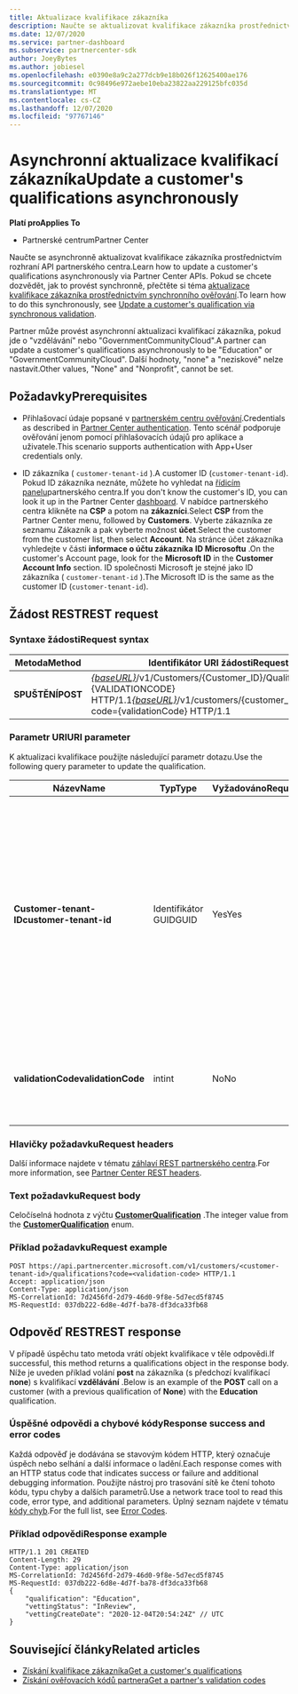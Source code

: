 ```yaml
---
title: Aktualizace kvalifikace zákazníka
description: Naučte se aktualizovat kvalifikace zákazníka prostřednictvím asynchronního screeningu nebo dozvíte ČSFD, včetně adresy přidružené k profilu.
ms.date: 12/07/2020
ms.service: partner-dashboard
ms.subservice: partnercenter-sdk
author: JoeyBytes
ms.author: jobiesel
ms.openlocfilehash: e0390e8a9c2a277dcb9e18b026f12625400ae176
ms.sourcegitcommit: 0c98496e972aebe10eba23822aa229125bfc035d
ms.translationtype: MT
ms.contentlocale: cs-CZ
ms.lasthandoff: 12/07/2020
ms.locfileid: "97767146"
---
```

# <a name="update-a-customers-qualifications-asynchronously"></a><span data-ttu-id="82928-103">Asynchronní aktualizace kvalifikací zákazníka</span><span class="sxs-lookup"><span data-stu-id="82928-103">Update a customer's qualifications asynchronously</span></span>

<span data-ttu-id="82928-104">**Platí pro**</span><span class="sxs-lookup"><span data-stu-id="82928-104">**Applies To**</span></span>

- <span data-ttu-id="82928-105">Partnerské centrum</span><span class="sxs-lookup"><span data-stu-id="82928-105">Partner Center</span></span>

<span data-ttu-id="82928-106">Naučte se asynchronně aktualizovat kvalifikace zákazníka prostřednictvím rozhraní API partnerského centra.</span><span class="sxs-lookup"><span data-stu-id="82928-106">Learn how to update a customer's qualifications asynchronously via Partner Center APIs.</span></span> <span data-ttu-id="82928-107">Pokud se chcete dozvědět, jak to provést synchronně, přečtěte si téma [aktualizace kvalifikace zákazníka prostřednictvím synchronního ověřování](update-customer-qualification-synchronous.md).</span><span class="sxs-lookup"><span data-stu-id="82928-107">To learn how to do this synchronously, see [Update a customer's qualification via synchronous validation](update-customer-qualification-synchronous.md).</span></span>

<span data-ttu-id="82928-108">Partner může provést asynchronní aktualizaci kvalifikací zákazníka, pokud jde o "vzdělávání" nebo "GovernmentCommunityCloud".</span><span class="sxs-lookup"><span data-stu-id="82928-108">A partner can update a customer's qualifications asynchronously to be "Education" or "GovernmentCommunityCloud".</span></span> <span data-ttu-id="82928-109">Další hodnoty, "none" a "neziskové" nelze nastavit.</span><span class="sxs-lookup"><span data-stu-id="82928-109">Other values, "None" and "Nonprofit", cannot be set.</span></span>

## <a name="prerequisites"></a><span data-ttu-id="82928-110">Požadavky</span><span class="sxs-lookup"><span data-stu-id="82928-110">Prerequisites</span></span>

- <span data-ttu-id="82928-111">Přihlašovací údaje popsané v [partnerském centru ověřování](partner-center-authentication.md).</span><span class="sxs-lookup"><span data-stu-id="82928-111">Credentials as described in [Partner Center authentication](partner-center-authentication.md).</span></span> <span data-ttu-id="82928-112">Tento scénář podporuje ověřování jenom pomocí přihlašovacích údajů pro aplikace a uživatele.</span><span class="sxs-lookup"><span data-stu-id="82928-112">This scenario supports authentication with App+User credentials only.</span></span>

- <span data-ttu-id="82928-113">ID zákazníka ( `customer-tenant-id` ).</span><span class="sxs-lookup"><span data-stu-id="82928-113">A customer ID (`customer-tenant-id`).</span></span> <span data-ttu-id="82928-114">Pokud ID zákazníka neznáte, můžete ho vyhledat na [řídicím panelu](https://partner.microsoft.com/dashboard)partnerského centra.</span><span class="sxs-lookup"><span data-stu-id="82928-114">If you don't know the customer's ID, you can look it up in the Partner Center [dashboard](https://partner.microsoft.com/dashboard).</span></span> <span data-ttu-id="82928-115">V nabídce partnerského centra klikněte na **CSP** a potom na **zákazníci**.</span><span class="sxs-lookup"><span data-stu-id="82928-115">Select **CSP** from the Partner Center menu, followed by **Customers**.</span></span> <span data-ttu-id="82928-116">Vyberte zákazníka ze seznamu Zákazník a pak vyberte možnost **účet**.</span><span class="sxs-lookup"><span data-stu-id="82928-116">Select the customer from the customer list, then select **Account**.</span></span> <span data-ttu-id="82928-117">Na stránce účet zákazníka vyhledejte v části **informace o účtu zákazníka** **ID Microsoftu** .</span><span class="sxs-lookup"><span data-stu-id="82928-117">On the customer's Account page, look for the **Microsoft ID** in the **Customer Account Info** section.</span></span> <span data-ttu-id="82928-118">ID společnosti Microsoft je stejné jako ID zákazníka ( `customer-tenant-id` ).</span><span class="sxs-lookup"><span data-stu-id="82928-118">The Microsoft ID is the same as the customer ID  (`customer-tenant-id`).</span></span>

## <a name="rest-request"></a><span data-ttu-id="82928-119">Žádost REST</span><span class="sxs-lookup"><span data-stu-id="82928-119">REST request</span></span>

### <a name="request-syntax"></a><span data-ttu-id="82928-120">Syntaxe žádosti</span><span class="sxs-lookup"><span data-stu-id="82928-120">Request syntax</span></span>

| <span data-ttu-id="82928-121">Metoda</span><span class="sxs-lookup"><span data-stu-id="82928-121">Method</span></span>  | <span data-ttu-id="82928-122">Identifikátor URI žádosti</span><span class="sxs-lookup"><span data-stu-id="82928-122">Request URI</span></span>                                                                                             |
|---------|---------------------------------------------------------------------------------------------------------|
| <span data-ttu-id="82928-123">**SPUŠTĚNÍ**</span><span class="sxs-lookup"><span data-stu-id="82928-123">**POST**</span></span> | <span data-ttu-id="82928-124">[*{baseURL}*](partner-center-rest-urls.md)/v1/Customers/{Customer_ID}/Qualifications? kód = {VALIDATIONCODE} HTTP/1.1</span><span class="sxs-lookup"><span data-stu-id="82928-124">[*{baseURL}*](partner-center-rest-urls.md)/v1/customers/{customer_id}/qualifications?code={validationCode} HTTP/1.1</span></span> |

### <a name="uri-parameter"></a><span data-ttu-id="82928-125">Parametr URI</span><span class="sxs-lookup"><span data-stu-id="82928-125">URI parameter</span></span>

<span data-ttu-id="82928-126">K aktualizaci kvalifikace použijte následující parametr dotazu.</span><span class="sxs-lookup"><span data-stu-id="82928-126">Use the following query parameter to update the qualification.</span></span>

| <span data-ttu-id="82928-127">Název</span><span class="sxs-lookup"><span data-stu-id="82928-127">Name</span></span>                   | <span data-ttu-id="82928-128">Typ</span><span class="sxs-lookup"><span data-stu-id="82928-128">Type</span></span> | <span data-ttu-id="82928-129">Vyžadováno</span><span class="sxs-lookup"><span data-stu-id="82928-129">Required</span></span> | <span data-ttu-id="82928-130">Popis</span><span class="sxs-lookup"><span data-stu-id="82928-130">Description</span></span>                                                                                                                                            |
|------------------------|------|----------|--------------------------------------------------------------------------------------------------------------------------------------------------------|
| <span data-ttu-id="82928-131">**Customer-tenant-ID**</span><span class="sxs-lookup"><span data-stu-id="82928-131">**customer-tenant-id**</span></span> | <span data-ttu-id="82928-132">Identifikátor GUID</span><span class="sxs-lookup"><span data-stu-id="82928-132">GUID</span></span> | <span data-ttu-id="82928-133">Yes</span><span class="sxs-lookup"><span data-stu-id="82928-133">Yes</span></span>      | <span data-ttu-id="82928-134">Hodnota je identifikátor **zákazníka** , který je ve formátu GUID, který umožňuje prodejci filtrovat výsledky pro daného zákazníka, kteří patří prodejci.</span><span class="sxs-lookup"><span data-stu-id="82928-134">The value is a GUID formatted **customer-tenant-id** that allows the reseller to filter the results for a given customer that belongs to the reseller.</span></span> |
| <span data-ttu-id="82928-135">**validationCode**</span><span class="sxs-lookup"><span data-stu-id="82928-135">**validationCode**</span></span>     | <span data-ttu-id="82928-136">int</span><span class="sxs-lookup"><span data-stu-id="82928-136">int</span></span>  | <span data-ttu-id="82928-137">No</span><span class="sxs-lookup"><span data-stu-id="82928-137">No</span></span>       | <span data-ttu-id="82928-138">Je potřeba jenom pro cloudovou komunitu státní správy.</span><span class="sxs-lookup"><span data-stu-id="82928-138">Only needed for Government Community Cloud.</span></span>                                                                                                            |

### <a name="request-headers"></a><span data-ttu-id="82928-139">Hlavičky požadavku</span><span class="sxs-lookup"><span data-stu-id="82928-139">Request headers</span></span>

<span data-ttu-id="82928-140">Další informace najdete v tématu [záhlaví REST partnerského centra](headers.md).</span><span class="sxs-lookup"><span data-stu-id="82928-140">For more information, see [Partner Center REST headers](headers.md).</span></span>

### <a name="request-body"></a><span data-ttu-id="82928-141">Text požadavku</span><span class="sxs-lookup"><span data-stu-id="82928-141">Request body</span></span>

<span data-ttu-id="82928-142">Celočíselná hodnota z výčtu [**CustomerQualification**](/dotnet/api/microsoft.store.partnercenter.models.customers.customerqualification) .</span><span class="sxs-lookup"><span data-stu-id="82928-142">The integer value from the [**CustomerQualification**](/dotnet/api/microsoft.store.partnercenter.models.customers.customerqualification) enum.</span></span>

### <a name="request-example"></a><span data-ttu-id="82928-143">Příklad požadavku</span><span class="sxs-lookup"><span data-stu-id="82928-143">Request example</span></span>

```http
POST https://api.partnercenter.microsoft.com/v1/customers/<customer-tenant-id>/qualifications?code=<validation-code> HTTP/1.1
Accept: application/json
Content-Type: application/json
MS-CorrelationId: 7d2456fd-2d79-46d0-9f8e-5d7ecd5f8745
MS-RequestId: 037db222-6d8e-4d7f-ba78-df3dca33fb68

```

## <a name="rest-response"></a><span data-ttu-id="82928-144">Odpověď REST</span><span class="sxs-lookup"><span data-stu-id="82928-144">REST response</span></span>

<span data-ttu-id="82928-145">V případě úspěchu tato metoda vrátí objekt kvalifikace v těle odpovědi.</span><span class="sxs-lookup"><span data-stu-id="82928-145">If successful, this method returns a qualifications object in the response body.</span></span> <span data-ttu-id="82928-146">Níže je uveden příklad volání **post** na zákazníka (s předchozí kvalifikací **none**) s kvalifikací **vzdělávání** .</span><span class="sxs-lookup"><span data-stu-id="82928-146">Below is an example of the **POST** call on a customer (with a previous qualification of **None**) with the **Education** qualification.</span></span>

### <a name="response-success-and-error-codes"></a><span data-ttu-id="82928-147">Úspěšné odpovědi a chybové kódy</span><span class="sxs-lookup"><span data-stu-id="82928-147">Response success and error codes</span></span>

<span data-ttu-id="82928-148">Každá odpověď je dodávána se stavovým kódem HTTP, který označuje úspěch nebo selhání a další informace o ladění.</span><span class="sxs-lookup"><span data-stu-id="82928-148">Each response comes with an HTTP status code that indicates success or failure and additional debugging information.</span></span> <span data-ttu-id="82928-149">Použijte nástroj pro trasování sítě ke čtení tohoto kódu, typu chyby a dalších parametrů.</span><span class="sxs-lookup"><span data-stu-id="82928-149">Use a network trace tool to read this code, error type, and additional parameters.</span></span> <span data-ttu-id="82928-150">Úplný seznam najdete v tématu [kódy chyb](error-codes.md).</span><span class="sxs-lookup"><span data-stu-id="82928-150">For the full list, see [Error Codes](error-codes.md).</span></span>

### <a name="response-example"></a><span data-ttu-id="82928-151">Příklad odpovědi</span><span class="sxs-lookup"><span data-stu-id="82928-151">Response example</span></span>

```http
HTTP/1.1 201 CREATED
Content-Length: 29
Content-Type: application/json
MS-CorrelationId: 7d2456fd-2d79-46d0-9f8e-5d7ecd5f8745
MS-RequestId: 037db222-6d8e-4d7f-ba78-df3dca33fb68
{
    "qualification": "Education",
    "vettingStatus": "InReview",
    "vettingCreateDate": "2020-12-04T20:54:24Z" // UTC
}
```

## <a name="related-articles"></a><span data-ttu-id="82928-152">Související články</span><span class="sxs-lookup"><span data-stu-id="82928-152">Related articles</span></span>

- [<span data-ttu-id="82928-153">Získání kvalifikace zákazníka</span><span class="sxs-lookup"><span data-stu-id="82928-153">Get a customer's qualifications</span></span>](get-a-customer-s-qualifications.md)
- [<span data-ttu-id="82928-154">Získání ověřovacích kódů partnera</span><span class="sxs-lookup"><span data-stu-id="82928-154">Get a partner's validation codes</span></span>](get-a-partner-s-validation-codes.md)